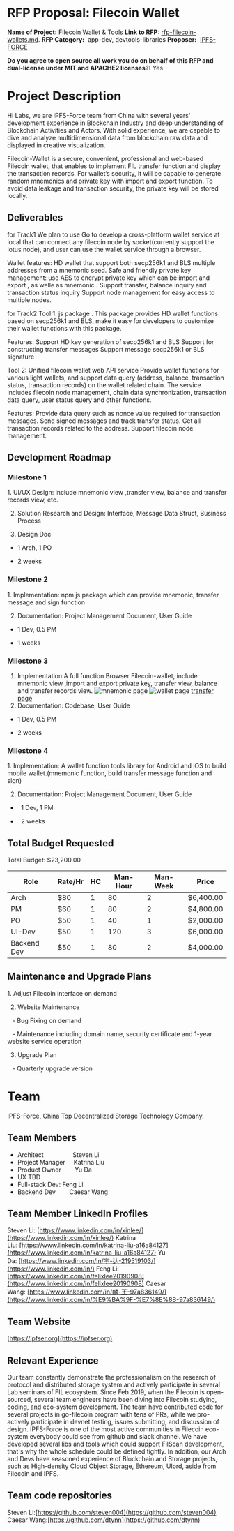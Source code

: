 # RFP Proposal: Filecoin Wallet
**Name of Project:** Filecoin Wallet & Tools
**Link to RFP:** [rfp-filecoin-wallets.md](https://github.com/filecoin-project/devgrants/blob/master/rfps/rfp-filecoin-wallets.md).
**RFP Category:**  app-dev, devtools-libraries
 **Proposer:**  [IPFS-FORCE](https://github.com/orgs/ipfs-force-community)
 
 **Do you agree to open source all work you do on behalf of this RFP and dual-license under MIT and APACHE2 licenses?:** Yes


# Project Description

Hi Labs, we are IPFS-Force team from China with several years' development experience in Blockchain Industry and deep understanding of Blockchain Activities and Actors. With solid experience, we are capable to dive and analyze multidimensional data from blockchain raw data and displayed in creative visualization.

Filecoin-Wallet is a secure, convenient, professional and web-based Filecoin wallet, that enables to implement FIL transfer function and display the transaction records. For wallet’s security, it will be capable to generate random mnemonics and private key with import and export function. To avoid data leakage and transaction security, the private key will be stored locally.

## Deliverables
for Track1
We plan to use Go to develop a cross-platform wallet service at local that can connect any filecoin node by socket(currently support the lotus node), and user can use the wallet service through a browser.

Wallet features:
HD wallet that support both secp256k1 and BLS multiple addresses from a mnemonic seed.
Safe and friendly private key management: use AES to encrypt private key which can be  import and export , as welle as mnemonic .
Support transfer, balance inquiry and transaction status inquiry
Support node management for easy access to multiple nodes.

for Track2
Tool 1:
js package .
This package provides HD wallet functions based on secp256k1 and BLS, make it easy for developers to customize their wallet functions with this package.

Features:
Support HD key generation of secp256k1 and BLS
Support for constructing transfer messages
Support message secp256k1 or BLS signature

Tool 2:
Unified filecoin wallet web API service
Provide wallet functions for various light wallets, and support data query (address, balance, transaction status, transaction records) on the wallet related chain. The service includes filecoin node management, chain data synchronization, transaction data query, user status query and other functions.

Features:
Provide data query such as nonce value required for transaction messages.
Send signed messages and track transfer status.
Get all transaction records related to the address.
Support filecoin node management.


## Development Roadmap

### Milestone 1

1. UI/UX Design: include mnemonic view ,transfer view, balance and transfer records view, etc.

2. Solution Research and Design: Interface, Message Data Struct, Business Process

3. Design Doc

- 1 Arch, 1 PO

- 2 weeks

### Milestone 2

1. Implementation: npm js package which can provide  mnemonic, transfer message and sign function

2. Documentation: Project Management Document, User Guide

- 1 Dev, 0.5 PM

- 1 weeks

### Milestone 3

1. Implementation:A full function Browser Filecoin-wallet, include mnemonic view ,import and export private key, transfer view, balance and transfer records view.
![mnemonic page](https://github.com/ipfs-force-community/devgrants/blob/master/rpf-proposals/filecoin-wallet-img/mnemonic.jpeg)
![wallet page](https://github.com/ipfs-force-community/devgrants/blob/master/open-grant-proposals/filecoin-wallet-img/wallet.jpeg)
[transfer page](https://github.com/ipfs-force-community/devgrants/blob/master/open-grant-proposals/filecoin-wallet-img/transfer.jpeg)
2. Documentation: Codebase, User Guide

- 1 Dev, 0.5 PM

- 2 weeks

### Milestone 4
1. Implementation: A  wallet function tools library for Android and iOS to build mobile wallet.(mnemonic function, build transfer message function and sign)

2. Documentation: Project Management Document, User Guide

*   1 Dev, 1 PM

*   2 weeks

## Total Budget Requested

Total Budget: $23,200.00

| Role | Rate/Hr | HC | Man-Hour | Man-Week | Price |
|------|--------|----|------------|------------|------|
| Arch | $80 | 1 | 80 | 2 | $6,400.00 |
| PM | $60 | 1 | 80 | 2 | $4,800.00 |
| PO | $50 | 1 | 40 | 1 | $2,000.00 |
| UI-Dev | $50 | 1 | 120 | 3 | $6,000.00 |
| Backend Dev | $50 | 1 | 80 | 2 | $4,000.00 |

## Maintenance and Upgrade Plans

1. Adjust Filecoin interface on demand

2. Website Maintenance

   - Bug Fixing on demand

   - Maintenance including domain name, security certificate and 1-year website service operation

3. Upgrade Plan

   - Quarterly upgrade version

# Team

IPFS-Force, China Top Decentralized Storage Technology Company.

## Team Members

- Architect                 Steven Li
- Project Manager     Katrina Liu
- Product Owner        Yu Da 
- UX                 TBD
- Full-stack Dev: Feng Li
- Backend Dev        Caesar Wang

## Team Member LinkedIn Profiles

Steven Li: [https://www.linkedin.com/in/xinlee/](https://www.linkedin.com/in/xinlee/)
Katrina Liu: [https://www.linkedin.com/in/katrina-liu-a16a84127](https://www.linkedin.com/in/katrina-liu-a16a84127)
Yu Da: [https://www.linkedin.com/in/宇-达-219519103/](https://www.linkedin.com/in/)
Feng Li: [https://www.linkedin.com/in/felixlee20190908](https://www.linkedin.com/in/felixlee20190908)
Caesar Wang: [https://www.linkedin.com/in/麟-王-97a836149/](https://www.linkedin.com/in/%E9%BA%9F-%E7%8E%8B-97a836149/)

## Team Website

 [https://ipfser.org](https://ipfser.org)

## Relevant Experience

Our team constantly demonstrate the professionalism on the research of protocol and distributed storage system and actively participate in several Lab seminars of FIL ecosystem. Since Feb 2019, when the Filecoin is open-sourced, several team engineers have been diving into Filecoin studying, coding, and eco-system development. The team have contributed code for several projects in go-filecoin program with tens of PRs, while we pro-actively participate in devnet testing, issues submitting, and discussion of design. IPFS-Force is one of the most active communities in Filecoin eco-system everybody could see from github and slack channel. We have developed several libs and tools which could support FilScan development, that's why the whole schedule could be defined tightly. In addition, our Arch and Devs have seasoned experience of Blockchain and Storage projects, such as High-density Cloud Object Storage, Ethereum, Ulord, aside from Filecoin and IPFS.

## Team code repositories

Steven Li:[https://github.com/steven004](https://github.com/steven004)
Caesar Wang:[https://github.com/dtynn](https://github.com/dtynn)
